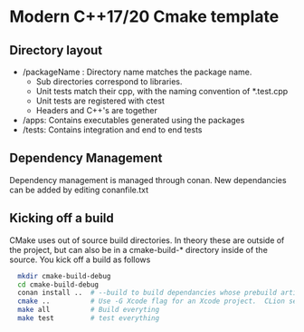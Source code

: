 Modern C++17/20 Cmake template
==============================

Directory layout
----------------
* /packageName : Directory name matches the package name.  
    * Sub directories correspond to libraries.  
    * Unit tests match their cpp, with the naming convention of *.test.cpp
    * Unit tests are registered with ctest
    * Headers and C++'s are together
* /apps: Contains executables generated using the packages
* /tests: Contains integration and end to end tests

Dependency Management
---------------------
Dependency management is managed through conan.  New dependancies can be added by editing conanfile.txt

Kicking off a build
-------------------
CMake uses out of source build directories.  In theory these are outside of the project, but 
can also be in a cmake-build-* directory inside of the source.  You kick off a build as follows
```bash
  mkdir cmake-build-debug
  cd cmake-build-debug
  conan install ..  # --build to build dependancies whose prebuild artifacts aren't available
  cmake ..          # Use -G Xcode flag for an Xcode project.  CLion seems to use the makefile 
  make all          # Build everyting
  make test         # test everything
  
```